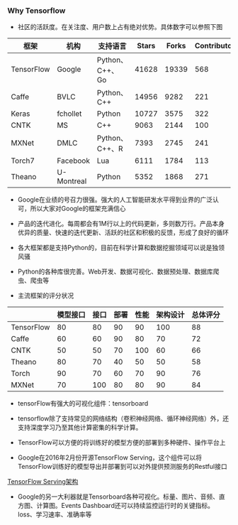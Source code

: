 ### Why Tensorflow
* 社区的活跃度。在关注度、用户数上占有绝对优势。具体数字可以参照下图

|框架 |机构 |支持语言 |Stars |Forks |Contributors |
|--- |--- |--- |--- |--- |--- |
|TensorFlow |Google |Python、C++、Go |41628 |19339 |568 |
|Caffe |BVLC |Python、C++ |14956 |9282 |221 |
|Keras|fchollet|Python|10727|3575|322|
|CNTK|MS|C++|9063|2144|100|
|MXNet|DMLC|Python、C++、R|7393|2745|241|
|Torch7|Facebook|Lua|6111|1784|113|
|Theano|U-Montreal|Python|5352|1868|271|

* Google在业绩的号召力很强。强大的人工智能研发水平得到业界的广泛认可，所以大家对Google的框架充满信心

* 产品的迭代进化。每周都会有1M行以上的代码更新，多则数万行。产品本身优异的质量、快速的迭代更新、活跃的社区和积极的反馈，形成了良好的循环

* 各大框架都是支持Python的，目前在科学计算和数据挖掘领域可以说是独领风骚

* Python的各种库很完善。Web开发、数据可视化、数据预处理、数据库爬虫、爬虫等

* 主流框架的评分状况

|    |模型接口|接口|部署|性能|架构设计|总体评分|
|---|---|---|---|---|---|---|
|TensorFlow|80|80|90|90|100|88|
|Caffe|60|60|90|80|70|72|
|CNTK|50|50|70|100|60|66|
|Theano|80|70|40|50|50|58|
|Torch|90|70|60|70|90|76|
|MXNet|70|100|80|80|90|84|

* tensorFlow有强大的可视化组件：tensorboard

* tensorflow除了支持常见的网络结构（卷积神经网络、循环神经网络）外，还支持深度学习乃至其他计算密集的科学计算。

* TensorFlow可以方便的将训练好的模型方便的部署到多种硬件、操作平台上

* Google在2016年2月份开源TensorFlow Serving，这个组件可以将TensorFlow训练好的模型导出并部署到可以对外提供预测服务的Restful接口

[TensorFlow Serving架构](!https://www.packtpub.com/graphics/9781786468574/graphics/image_06_002.jpg)

* Google的另一大利器就是Tensorboard各种可视化。标量、图片、音频、直方图、计算图。Events Dashboard还可以持续监控运行时的关键指标。loss、学习速率、准确率等

